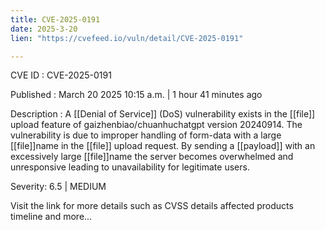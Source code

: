 ```yaml
---
title: CVE-2025-0191
date: 2025-3-20
lien: "https://cvefeed.io/vuln/detail/CVE-2025-0191"

---
```


CVE ID : CVE-2025-0191

Published :  March 20
2025
10:15 a.m. | 1 hour
41 minutes ago

Description : A [[Denial of Service]] (DoS) vulnerability exists in the [[file]] upload feature of gaizhenbiao/chuanhuchatgpt version 20240914. The vulnerability is due to improper handling of form-data with a large [[file]]name in the [[file]] upload request. By sending a [[payload]] with an excessively large [[file]]name
the server becomes overwhelmed and unresponsive
leading to unavailability for legitimate users.

Severity: 6.5 | MEDIUM

Visit the link for more details
such as CVSS details
affected products
timeline
and more...
